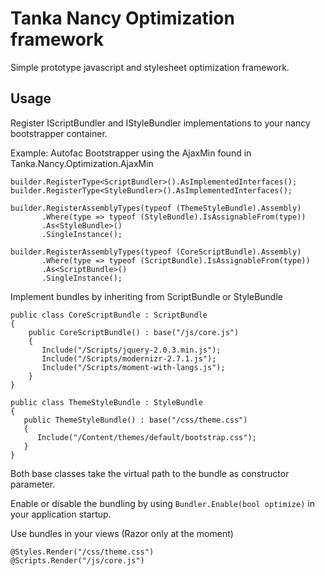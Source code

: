 Tanka Nancy Optimization framework
==================================

Simple prototype javascript and stylesheet optimization
framework. 

## Usage

Register IScriptBundler and IStyleBundler implementations to your 
nancy bootstrapper container.

Example: Autofac Bootstrapper using the AjaxMin found in
Tanka.Nancy.Optimization.AjaxMin
```
builder.RegisterType<ScriptBundler>().AsImplementedInterfaces();
builder.RegisterType<StyleBundler>().AsImplementedInterfaces();

builder.RegisterAssemblyTypes(typeof (ThemeStyleBundle).Assembly)
       .Where(type => typeof (StyleBundle).IsAssignableFrom(type))
       .As<StyleBundle>()
       .SingleInstance();

builder.RegisterAssemblyTypes(typeof (CoreScriptBundle).Assembly)
       .Where(type => typeof (ScriptBundle).IsAssignableFrom(type))
       .As<ScriptBundle>()
       .SingleInstance();

```

Implement bundles by inheriting from ScriptBundle or StyleBundle
```
public class CoreScriptBundle : ScriptBundle
{
    public CoreScriptBundle() : base("/js/core.js")
    {
       Include("/Scripts/jquery-2.0.3.min.js");
       Include("/Scripts/modernizr-2.7.1.js");
       Include("/Scripts/moment-with-langs.js");
    }
}

public class ThemeStyleBundle : StyleBundle
{
   public ThemeStyleBundle() : base("/css/theme.css")
   {
      Include("/Content/themes/default/bootstrap.css");
   }
}
```

Both base classes take the virtual path to the bundle as constructor parameter.

Enable or disable the bundling by using `Bundler.Enable(bool optimize)` in your
application startup. 

Use bundles in your views (Razor only at the moment)

```
@Styles.Render("/css/theme.css")
@Scripts.Render("/js/core.js")
```